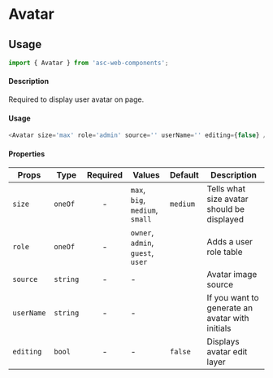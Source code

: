 # Avatar

## Usage

```js
import { Avatar } from 'asc-web-components';
```

#### Description

Required to display user avatar on page.

#### Usage

```js
<Avatar size='max' role='admin' source='' userName='' editing={false} />
```

#### Properties

| Props              | Type     | Required | Values                                    | Default   | Description                                           |
| ------------------ | -------- | :------: | ----------------------------------------- | --------- | ----------------------------------------------------- |
| `size`             | `oneOf`  |    -     | `max`, `big`, `medium`, `small`           | `medium`  | Tells what size avatar should be displayed            |
| `role`             | `oneOf`  |    -     | `owner`, `admin`, `guest`, `user`         | ` `       | Adds a user role table                                |
| `source`           | `string` |    -     | -                                         | ` `       | Avatar image source                                   |
| `userName`         | `string` |    -     | -                                         | ` `       | If you want to generate an avatar with initials       |
| `editing`          | `bool`   |    -     | -                                         | `false`   | Displays avatar edit layer                            |
